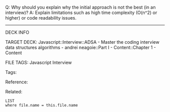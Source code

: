 Q: Why should you explain why the initial approach is not the best (in an interview)?
A: Explain limitations such as high time complexity (O(n^2) or higher) or code readability issues.
<!--ID: 1690026322035-->

---

DECK INFO

TARGET DECK: Javascript::Interview::ADSA - Master the coding interview data structures algorithms - andrei neagoie::Part I - Content::Chapter 1 - Content

FILE TAGS: Javascript Interview

Tags:

Reference:

Related:

```dataview
LIST
where file.name = this.file.name
```
